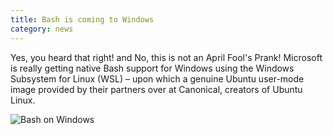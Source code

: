 ```yaml
---
title: Bash is coming to Windows
category: news
---
```

Yes, you heard that right! and No, this is not an April Fool's Prank! Microsoft is really getting native Bash support for Windows using the Windows Subsystem for Linux (WSL) – upon which a genuine Ubuntu user-mode image provided by their partners over at Canonical, creators of Ubuntu Linux.

![Bash on Windows]({{site.baseurl}}/img/posts/2016-04-01-Bash-Windows/bash.png)
